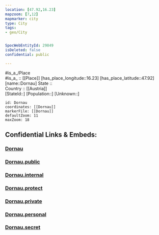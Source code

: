 ```yaml
---
location: [47.92,16.23] 
mapzoom: [7,12] 
mapmarker: city 
type: City
tags:
- geo/City


SpocWebEntityId: 29849
isDeleted: false
confidential: public

---
```

#is_a_/Place  
#is_a_ :: [[Place]] 
[has_place_longitude::16.23] 
[has_place_latitude::47.92] 
[name::Dornau] 
State ::  
Country :: [[Austria]]  
[StateId::] 
[Population::] 
[Unknown::] 


```leaflet
id: Dornau
coordinates: [[Dornau]] 
markerFile: [[Dornau]] 
defaultZoom: 11 
maxZoom: 18
```


## Confidential Links & Embeds: 

### [Dornau](/_Standards/Earth/Continent/Europe/Europe~Central/Austria/Austrias_States/Niederösterreich/City/Dornau.md) 

### [Dornau.public](/_public/Earth/Continent/Europe/Europe~Central/Austria/Austrias_States/Niederösterreich/City/Dornau.public.md) 

### [Dornau.internal](/_internal/Earth/Continent/Europe/Europe~Central/Austria/Austrias_States/Niederösterreich/City/Dornau.internal.md) 

### [Dornau.protect](/_protect/Earth/Continent/Europe/Europe~Central/Austria/Austrias_States/Niederösterreich/City/Dornau.protect.md) 

### [Dornau.private](/_private/Earth/Continent/Europe/Europe~Central/Austria/Austrias_States/Niederösterreich/City/Dornau.private.md) 

### [Dornau.personal](/_personal/Earth/Continent/Europe/Europe~Central/Austria/Austrias_States/Niederösterreich/City/Dornau.personal.md) 

### [Dornau.secret](/_secret/Earth/Continent/Europe/Europe~Central/Austria/Austrias_States/Niederösterreich/City/Dornau.secret.md)

